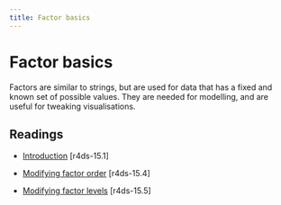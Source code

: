 ```yaml
---
title: Factor basics
---
```


<!-- Generated automatically from factor-basics.yml. Do not edit by hand -->

# Factor basics

Factors are similar to strings, but are used for data that has a fixed
and known set of possible values. They are needed for modelling, and
are useful for tweaking visualisations.

## Readings

  * [Introduction](http://r4ds.had.co.nz/factors.html#introduction-9) [r4ds-15.1]

  * [Modifying factor order](http://r4ds.had.co.nz/factors.html#modifying-factor-order) [r4ds-15.4]

  * [Modifying factor levels](http://r4ds.had.co.nz/factors.html#modifying-factor-levels) [r4ds-15.5]



